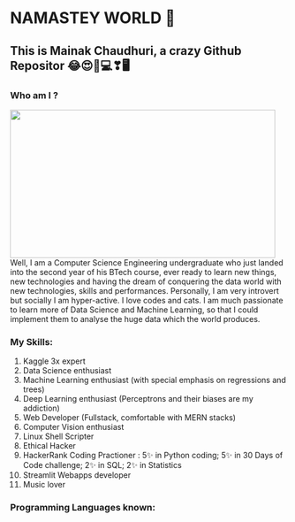 # NAMASTEY WORLD 🙏
## This is Mainak Chaudhuri, a crazy Github Repositor 😂😍💖💻❣🖥

### Who am I ?
<img src="https://giphy.com/embed/9IZQO6hTyaXCb589O4" width="480" height="268">
Well, I am a Computer Science Engineering undergraduate who just landed into the second year of his BTech course, ever ready to learn new things, new technologies and having the dream of conquering the data world with new technologies, skills and performances. Personally, I am very introvert but socially I am hyper-active. I love codes and cats. I am much passionate to learn more of Data Science and Machine Learning, so that I could implement them to analyse the huge data which the world produces.
<br>

### My Skills:
<ol>
  <li>Kaggle 3x expert</li>
  <li>Data Science enthusiast</li>
  <li>Machine Learning enthusiast (with special emphasis on regressions and trees)</li>
  <li>Deep Learning enthusiast (Perceptrons and their biases are my addiction)</li>
  <li>Web Developer (Fullstack, comfortable with MERN stacks)</li>
  <li>Computer Vision enthusiast</li>
  <li>Linux Shell Scripter</li>
  <li>Ethical Hacker</li>
  <li>HackerRank Coding Practioner : 5✨ in Python coding; 5✨ in 30 Days of Code challenge; 2✨ in SQL; 2✨ in Statistics </li>
  <li>Streamlit Webapps developer</li>
  <li>Music lover</li>
  </ol>
    
### Programming Languages known:

  
